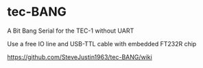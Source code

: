 # tec-BANG



 
A Bit Bang Serial for the TEC-1 without UART

Use a free IO line and USB-TTL cable with embedded FT232R chip 

https://github.com/SteveJustin1963/tec-BANG/wiki

 
